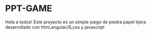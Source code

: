 # PPT-GAME
Hola a todos!
Este proyecto es un simple juego de piedra papel tijera desarrollado con html,angularJS,css y javascript
